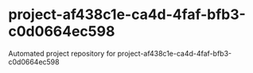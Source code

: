 # project-af438c1e-ca4d-4faf-bfb3-c0d0664ec598
Automated project repository for project-af438c1e-ca4d-4faf-bfb3-c0d0664ec598
